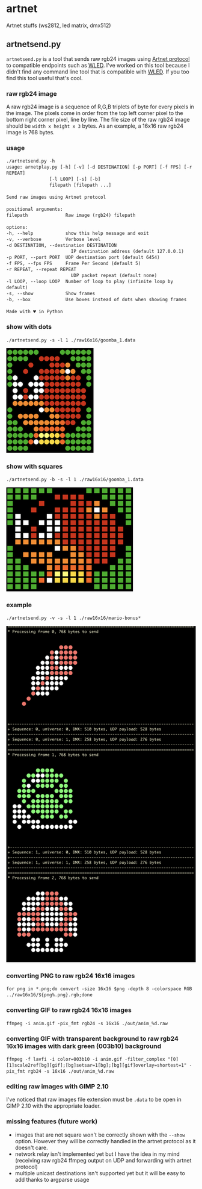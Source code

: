 # artnet
Artnet stuffs (ws2812, led matrix, dmx512)

## artnetsend.py 

`artnetsend.py` is a tool that sends raw rgb24 images using [Artnet protocol](https://en.wikipedia.org/wiki/Art-Net) to compatible endpoints such as [WLED](https://kno.wled.ge/). I've worked on this tool because I didn't find any command line tool that is compatible with [WLED](https://kno.wled.ge/). If you too find this tool useful that's cool.

### raw rgb24 image

A raw rgb24 image is a sequence of R,G,B triplets of byte for every pixels in the image. The pixels come in order from the top left corner pixel to the bottom right corner pixel, line by line.
The file size of the raw rgb24 image should be `width x height x 3` bytes. As an example, a 16x16 raw rgb24 image is 768 bytes.

### usage

    ./artnetsend.py -h
    usage: arnetplay.py [-h] [-v] [-d DESTINATION] [-p PORT] [-f FPS] [-r REPEAT]
                    [-l LOOP] [-s] [-b]
                    filepath [filepath ...]

    Send raw images using Artnet protocol

    positional arguments:
    filepath              Raw image (rgb24) filepath

    options:
    -h, --help            show this help message and exit
    -v, --verbose         Verbose level
    -d DESTINATION, --destination DESTINATION
                            IP destination address (default 127.0.0.1)
    -p PORT, --port PORT  UDP destination port (default 6454)
    -f FPS, --fps FPS     Frame Per Second (default 5)
    -r REPEAT, --repeat REPEAT
                            UDP packet repeat (default none)
    -l LOOP, --loop LOOP  Number of loop to play (infinite loop by default)
    -s, --show            Show frames
    -b, --box             Use boxes instead of dots when showing frames

    Made with ♥ in Python

### show with dots

    ./artnetsend.py -s -l 1 ./raw16x16/goomba_1.data

![artnetsend.py run with goomba raw images show with dots](./pics/goomba-dot.png)

### show with squares

    ./artnetsend.py -b -s -l 1 ./raw16x16/goomba_1.data

![artnetsend.py run with goomba raw images show with squares](./pics/goomba-square.png)

### example

    ./artnetsend.py -v -s -l 1 ./raw16x16/mario-bonus*

![artnetsend.py run with mario-bonus raw images](./pics/mario-bonus-run.png)

### converting PNG to raw rgb24 16x16 images

    for png in *.png;do convert -size 16x16 $png -depth 8 -colorspace RGB ../raw16x16/${png%.png}.rgb;done

### converting GIF to raw rgb24 16x16 images

    ffmpeg -i anim.gif -pix_fmt rgb24 -s 16x16 ./out/anim_%d.raw

### converting GIF with transparent background to raw rgb24 16x16 images with dark green (003b10) background

    ffmpeg -f lavfi -i color=003b10 -i anim.gif -filter_complex "[0][1]scale2ref[bg][gif];[bg]setsar=1[bg];[bg][gif]overlay=shortest=1" -pix_fmt rgb24 -s 16x16 ./out/anim_%d.raw

### editing raw images with GIMP 2.10

I've noticed that raw images file extension must be `.data` to be open in GIMP 2.10 with the appropriate loader.

### missing features (future work)

- images that are not square won't be correctly shown with the `--show` option. However they will be correctly handled in the artnet protocol as it doesn't care.
- network relay isn't implemented yet but I have the idea in my mind (receiving raw rgb24 ffmpeg output on UDP and forwarding with artnet protocol)
- multiple unicast destinations isn't supported yet but it will be easy to add thanks to argparse usage